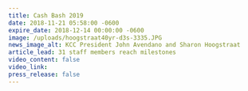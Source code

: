 ```yaml
---
title: Cash Bash 2019
date: 2018-11-21 05:58:00 -0600
expire_date: 2018-12-14 00:00:00 -0600
image: /uploads/hoogstraat40yr-d3s-3335.JPG
news_image_alt: KCC President John Avendano and Sharon Hoogstraat
article_lead: 31 staff members reach milestones
video_content: false
video_link:
press_release: false
---
```

